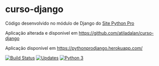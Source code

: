 # curso-django
Código desenvolvido no módulo de Django do [Site Python Pro](www.python.pro.br)

Aplicação alterada e disponivel em https://github.com/atiladalan/curso-django

Aplicação disponível em https://pythonprodjango.herokuapp.com/

[![Build Status](https://travis-ci.org/atiladalan/curso-django.svg?branch=master)](https://travis-ci.org/atiladalan/curso-django)
[![Updates](https://pyup.io/repos/github/atiladalan/curso-django/shield.svg)](https://pyup.io/repos/github/atiladalan/curso-django/)
[![Python 3](https://pyup.io/repos/github/pythonprobr/curso-django/python-3-shield.svg)](https://pyup.io/repos/github/pythonprobr/curso-django/)
